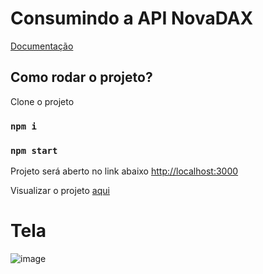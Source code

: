 # Consumindo a API NovaDAX

[Documentação](https://doc.novadax.com/pt-BR/#introducao)

## Como rodar o projeto?

 Clone o projeto
### `npm i`
### `npm start`

Projeto será aberto no link abaixo
[http://localhost:3000](http://localhost:3000)

Visualizar o projeto [aqui](efficient-train.surge.sh)

# Tela
![image](https://user-images.githubusercontent.com/14117524/155896497-bd184976-6409-4767-9983-4e8425ef8d46.png)


